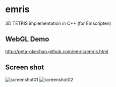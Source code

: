 emris
=====

3D TETRIS implementation in C++ (for Emscripten)

WebGL Demo
-----
http://peta-okechan.github.com/emris/emris.html

Screen shot
-----
![screenshot01](http://peta-okechan.github.com/emris/screenshot01.jpg)
![screenshot02](http://peta-okechan.github.com/emris/screenshot02.jpg)

